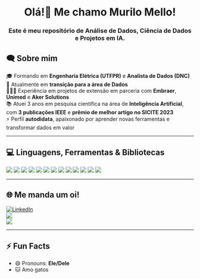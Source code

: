 <h1 align="center">Olá!👋 Me chamo Murilo Mello!</h1>
<h3 align="center">Este é meu repositório de Análise de Dados, Ciência de Dados e Projetos em IA.</h3>

<h2 align="left">🗨 Sobre mim</h2>

🎓 Formando em **Engenharia Elétrica (UTFPR)** e **Analista de Dados (DNC)**  
🔭 Atualmente em **transição para a área de Dados**  
🧑🏻‍💻 Experiência em projetos de extensão em parceria com **Embraer**, **Unimed** e **Aker Solutions**  
📚 Atuei 3 anos em pesquisa científica na área de **Inteligência Artificial**, com **3 publicações IEEE** e **prêmio de melhor artigo no SICITE 2023**  
⚡ Perfil **autodidata**, apaixonado por aprender novas ferramentas e transformar dados em valor  

---

<h2 align="left">💻 Linguagens, Ferramentas & Bibliotecas</h2>
<div>          
<img src="https://img.shields.io/badge/Python-3776AB?style=for-the-badge&logo=python&logoColor=white">
<img src="https://img.shields.io/badge/Power%20BI-F2C811?style=for-the-badge&logo=powerbi&logoColor=black">
<img src="https://img.shields.io/badge/SQL-4479A1?style=for-the-badge&logo=postgresql&logoColor=white">
<img src="https://img.shields.io/badge/Excel-217346?style=for-the-badge&logo=microsoft-excel&logoColor=white">
  
<img src="https://img.shields.io/badge/pandas-150458?style=for-the-badge&logo=pandas&logoColor=white">
<img src="https://img.shields.io/badge/numpy-013243?style=for-the-badge&logo=numpy&logoColor=white">
<img src="https://img.shields.io/badge/Matplotlib-11557c?style=for-the-badge&logo=plotly&logoColor=white">
<img src="https://img.shields.io/badge/Seaborn-47A8BD?style=for-the-badge&logoColor=white">
<img src="https://img.shields.io/badge/scikit--learn-F7931E?style=for-the-badge&logo=scikit-learn&logoColor=white">
<img src="https://img.shields.io/badge/TensorFlow-FF6F00?style=for-the-badge&logo=tensorflow&logoColor=white">
<img src="https://img.shields.io/badge/Keras-D00000?style=for-the-badge&logo=keras&logoColor=white">

<img src="https://img.shields.io/badge/GitHub-181717?style=for-the-badge&logo=github&logoColor=white">
<img src="https://img.shields.io/badge/MATLAB-FF8000?style=for-the-badge&logo=mathworks&logoColor=white">
</div>         

---

<h2 align="left">🌐 Me manda um oi!</h2>

[![LinkedIn](https://img.shields.io/badge/linkedin-0A66C2?style=for-the-badge&logo=linkedin&logoColor=white)](https://www.linkedin.com/in/mello-murilo)  
<a href="mailto:mello_murilo@outlook.com"><img src="https://img.shields.io/badge/Outlook-0078D4?style=for-the-badge&logo=microsoft-outlook&logoColor=white" target="_blank"></a>  
<a href="https://api.whatsapp.com/send?phone=5546991340102" target="_blank"><img src="https://img.shields.io/badge/WhatsApp-25D366?style=for-the-badge&logo=whatsapp&logoColor=white" target="_blank"></a>  

---

<h2 align="left">⚡ Fun Facts</h2>

- 😄 Pronouns: **Ele/Dele**  
- 🐱 Amo gatos  

